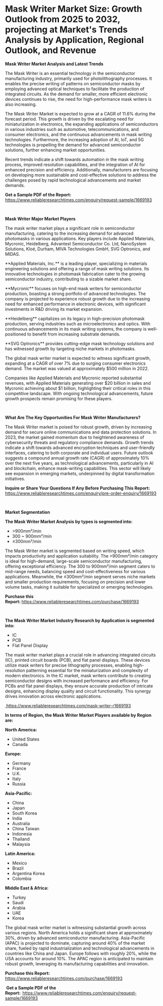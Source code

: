 <p><h1>Mask Writer Market Size: Growth Outlook from 2025 to 2032, projecting at Market's Trends Analysis by Application, Regional Outlook, and Revenue</h1></p><p><strong>Mask Writer Market Analysis and Latest Trends</strong></p>
<p><p>The Mask Writer is an essential technology in the semiconductor manufacturing industry, primarily used for photolithography processes. It enables the precise writing of patterns on semiconductor masks by employing advanced optical techniques to facilitate the production of integrated circuits. As the demand for smaller, more efficient electronic devices continues to rise, the need for high-performance mask writers is also increasing.</p><p>The Mask Writer Market is expected to grow at a CAGR of 11.6% during the forecast period. This growth is driven by the escalating need for miniaturization in electronics, the expanding applications of semiconductors in various industries such as automotive, telecommunications, and consumer electronics, and the continuous advancements in mask writing technologies. Furthermore, the increasing adoption of AI, IoT, and 5G technologies is propelling the demand for advanced semiconductor solutions, further enhancing market opportunities. </p><p>Recent trends indicate a shift towards automation in the mask writing process, improved resolution capabilities, and the integration of AI for enhanced precision and efficiency. Additionally, manufacturers are focusing on developing more sustainable and cost-effective solutions to address the challenges posed by rapid technological advancements and market demands.</p></p>
<p><strong>Get a Sample PDF of the Report:&nbsp;</strong> <a href="https://www.reliableresearchtimes.com/enquiry/request-sample/1669193?utm_campaign=2203&utm_medium=2&utm_source=Github&utm_content=ia&utm_term=12042025&utm_id=mask-writer">https://www.reliableresearchtimes.com/enquiry/request-sample/1669193</a></p>
<p>&nbsp;</p>
<p><strong>Mask Writer Major Market Players</strong></p>
<p><p>The mask writer market plays a significant role in semiconductor manufacturing, catering to the increasing demand for advanced photomasks in various applications. Key players include Applied Materials, Mycronic, Heidelberg, Advantest Semiconductor Co. Ltd, NanoSystem Solutions, Kloé, Durham, MIVA Technologies GmbH, SVG Optronics, and MIDAS. </p><p>**Applied Materials, Inc.** is a leading player, specializing in materials engineering solutions and offering a range of mask writing solutions. Its innovative technologies in photomask fabrication cater to the growing semiconductor industry, contributing to a sizable market share.</p><p>**Mycronic** focuses on high-end mask writers for semiconductor production, boasting a strong portfolio of advanced technologies. The company is projected to experience robust growth due to the increasing need for enhanced performance in electronic devices, with significant investments in R&D driving its market expansion.</p><p>**Heidelberg** capitalizes on its legacy in high-precision photomask production, serving industries such as microelectronics and optics. With continuous advancements in its mask writing systems, the company is well-positioned to benefit from increasing substrate demands.</p><p>**SVG Optronics** provides cutting-edge mask technology solutions and has witnessed growth by targeting niche markets in photomasks. </p><p>The global mask writer market is expected to witness significant growth, expanding at a CAGR of over 7% due to surging consumer electronics demand. The market was valued at approximately $500 million in 2022. </p><p>Companies like Applied Materials and Mycronic reported substantial revenues, with Applied Materials generating over $20 billion in sales and Mycronic achieving about $1 billion, highlighting their critical roles in this competitive landscape. With ongoing technological advancements, future growth prospects remain promising for these players.</p></p>
<p>&nbsp;</p>
<p><strong>What Are The Key Opportunities For Mask Writer Manufacturers?</strong></p>
<p><p>The Mask Writer market is poised for robust growth, driven by increasing demand for secure online communications and data protection solutions. In 2023, the market gained momentum due to heightened awareness of cybersecurity threats and regulatory compliance demands. Growth trends indicate a shift towards advanced encryption techniques and user-friendly interfaces, catering to both corporate and individual users. Future outlook suggests a compound annual growth rate (CAGR) of approximately 10% over the next five years, as technological advancements, particularly in AI and blockchain, enhance mask-writing capabilities. This sector will likely see expansion in emerging markets, underpinned by digital transformation initiatives.</p></p>
<p><strong>Inquire or Share Your Questions If Any Before Purchasing This Report:</strong> <a href="https://www.reliableresearchtimes.com/enquiry/pre-order-enquiry/1669193?utm_campaign=2203&utm_medium=2&utm_source=Github&utm_content=ia&utm_term=12042025&utm_id=mask-writer">https://www.reliableresearchtimes.com/enquiry/pre-order-enquiry/1669193</a></p>
<p>&nbsp;</p>
<p><strong>Market Segmentation</strong></p>
<p><strong>The Mask Writer Market Analysis by types is segmented into:</strong></p>
<p><ul><li>>900mm²/min</li><li>300 ~ 900mm²/min</li><li>≤300mm²/min</li></ul></p>
<p><p>The Mask Writer market is segmented based on writing speed, which impacts productivity and application suitability. The >900mm²/min category is ideal for high-demand, large-scale semiconductor manufacturing, offering exceptional efficiency. The 300 to 900mm²/min segment caters to mid-range needs, balancing speed and cost-effectiveness for various applications. Meanwhile, the ≤300mm²/min segment serves niche markets and smaller production requirements, focusing on precision and lower volume tasks, making it suitable for specialized or emerging technologies.</p></p>
<p><strong>Purchase this Report:&nbsp;</strong><a href="https://www.reliableresearchtimes.com/purchase/1669193?utm_campaign=2203&utm_medium=2&utm_source=Github&utm_content=ia&utm_term=12042025&utm_id=mask-writer">https://www.reliableresearchtimes.com/purchase/1669193</a></p>
<p>&nbsp;</p>
<p><strong>The Mask Writer Market Industry Research by Application is segmented into:</strong></p>
<p><ul><li>IC</li><li>PCB</li><li>Flat Panel Display</li></ul></p>
<p><p>The mask writer market plays a crucial role in advancing integrated circuits (IC), printed circuit boards (PCB), and flat panel displays. These devices utilize mask writers for precise lithography processes, enabling high-resolution patterning essential for the miniaturization and complexity of modern electronics. In the IC market, mask writers contribute to creating semiconductor designs with increased performance and efficiency. For PCBs and flat panel displays, they ensure accurate production of intricate designs, enhancing display quality and circuit functionality. This synergy drives innovation across electronic applications.</p></p>
<p><a href="https://www.reliableresearchtimes.com/mask-writer-r1669193?utm_campaign=2203&utm_medium=2&utm_source=Github&utm_content=ia&utm_term=12042025&utm_id=mask-writer">&nbsp;https://www.reliableresearchtimes.com/mask-writer-r1669193</a></p>
<p><strong>In terms of Region, the Mask Writer Market Players available by Region are:</strong></p>
<p>
    <p> <strong> North America: </strong>
        <ul>
            <li>United States</li>
            <li>Canada</li>
        </ul>
        </p> 
    <p> <strong> Europe: </strong>
        <ul>
            <li>Germany</li>
            <li>France</li>
            <li>U.K.</li>
            <li>Italy</li>
            <li>Russia</li>
        </ul>
        </p> 
    <p> <strong> Asia-Pacific: </strong>
        <ul>
            <li>China</li>
            <li>Japan</li>
            <li>South Korea</li>
            <li>India</li>
            <li>Australia</li>
            <li>China Taiwan</li>
            <li>Indonesia</li>
            <li>Thailand</li>
            <li>Malaysia</li>
        </ul>
        </p> 
    <p> <strong> Latin America: </strong>
        <ul>
            <li>Mexico</li>
            <li>Brazil</li>
            <li>Argentina Korea</li>
            <li>Colombia</li>
        </ul>
        </p> 
    <p> <strong> Middle East & Africa: </strong>
        <ul>
            <li>Turkey</li>
            <li>Saudi</li>
            <li>Arabia</li>
            <li>UAE</li>
            <li>Korea</li>
        </ul>
    </p>
    </p>
<p><p>The global mask writer market is witnessing substantial growth across various regions. North America holds a significant share at approximately 30%, driven by advanced semiconductor manufacturing. Asia-Pacific (APAC) is projected to dominate, capturing around 40% of the market share, fueled by rapid industrialization and technological advancements in countries like China and Japan. Europe follows with roughly 20%, while the USA accounts for around 10%. The APAC region is anticipated to maintain robust growth, leveraging its manufacturing capabilities and innovation.</p></p>
<p><strong>Purchase this Report: </strong><a href="https://www.reliableresearchtimes.com/purchase/1669193?utm_campaign=2203&utm_medium=2&utm_source=Github&utm_content=ia&utm_term=12042025&utm_id=mask-writer">https://www.reliableresearchtimes.com/purchase/1669193</a></p>
<p>&nbsp;<strong>Get a Sample PDF of the Report:&nbsp;&nbsp;</strong><a href="https://www.reliableresearchtimes.com/enquiry/request-sample/1669193?utm_campaign=2203&utm_medium=2&utm_source=Github&utm_content=ia&utm_term=12042025&utm_id=mask-writer">https://www.reliableresearchtimes.com/enquiry/request-sample/1669193</a></p>
<p><strong></strong></p>
<p><p></p><p></p><p></p></p>
